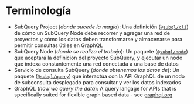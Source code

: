 # Terminología

- SubQuery Project (*donde sucede la magia*): Una definición ([`@subql/cli`](https://www.npmjs.com/package/@subql/cli)) de cómo un SubQuery Node debe recorrer y agregar una red de proyectos y cómo los datos deben transformarse y almacenarse para permitir consultas útiles en GraphQL
- SubQuery Node (*donde se realiza el trabajo*): Un paquete ([`@subql/node`](https://www.npmjs.com/package/@subql/node)) que aceptará la definicion del proyecto SubQuery, y ejecutar un nodo que indexa constantemente una red conectada a una base de datos
- Servicio de consulta SubQuery (*donde obtenemos los datos de*): Un paquete ([`@subql/query`](https://www.npmjs.com/package/@subql/query)) que interactúa con la API GraphQL de un nodo de subconsulta desplegado para consultar y ver los datos indexados
- GraphQL (*how we query the data*): A query langage for APIs that is specifically suited for flexible graph based data - see [graphql.org](https://graphql.org/learn/)